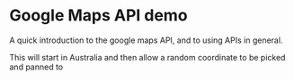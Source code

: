 # Google Maps API demo

A quick introduction to the google maps API, and to using APIs in general.

This will start in Australia and then allow a random coordinate to be picked and panned to